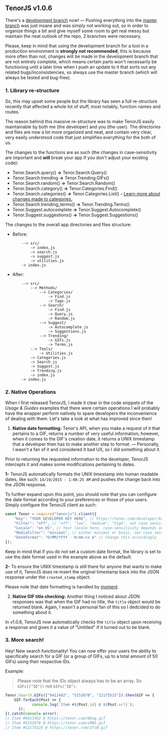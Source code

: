 ## TenorJS v1.0.6
There's a [development branch](https://github.com/Jinzulen/TenorJS/tree/development) now! **--** Pushing everything into the [master branch]() was just insane and was simply not working out, so in order to organize things a bit and give myself some room to get real messy but maintain the neat outlook of the repo, 2 branches were necessary.

Please, keep in mind that using the development branch for a tool in a production environment is **strongly not recommended**, this is because more often than not, changes will be made in the development branch that are not entirely complete, which means certain parts won't necessarily be functioning until a later time when I push an update to it that sorts out any related bugs/inconsistencies, so always use the master branch (which will always be tested and bug-free).

### 1. Library re-structure
So, this may upset some people but the library has seen a full re-structure recently that affected a whole lot of stuff, most notably, function names and routes.

The reason behind this massive re-structure was to make TenorJS easily maintainable by both me (the developer) and you (the user). The directories and files are now a lot more organized and neat, and contain very clear, very easily understood code that just simplifies everything for the both of us.

The changes to the functions are as such (the changes in case-sensitivity are important and **will** break your app if you don't adjust your existing code):
* Tenor.Search.query() **->** Tenor.Search.Query()
* Tenor.Search.trending **->** Tenor.Trending.GIFs()
* Tenor.Search.random() **->** Tenor.Search.Random()
* Tenor.Search.category() **->** Tenor.Categories.Find()
* Tenor.Search.categories() **->** Tenor.Categories.List() **-** [Learn more about changes made to categories.](https://github.com/Jinzulen/TenorJS/tree/development#22a-search)
* Tenor.Search.trending_terms() **->** Tenor.Trending.Terms()
* Tenor.Suggest.autocomplete **->** Tenor.Suggest.Autocomplete()
* Tenor.Suggest.suggestions() **->** Tenor.Suggest.Suggestions()

The changes to the overall app directories and files structure:
* Before:
    ```
        --> src/
            -> index.js
            -> search.js
            -> suggest.js
            -> utilities.js
        -> index.js
    ```
* After:
    ```
        --> src/
            --> Methods/
                --> Categories/
                    -> Find.js
                    -> Tags.js
                --> Search/
                    -> Find.js
                    -> Query.js
                    -> Random.js
                --> Suggest/
                    -> Autocomplete.js
                    -> Suggestions.js
                --> Trending/
                    -> GIFs.js
                    -> Terms.js
            --> Tools/
                -> Utilities.js
            -> Categories.js
            -> Search.js
            -> Suggest.js
            -> Trending.js
            -> index.js
        -> index.js
    ```

### 2. Native Operations
When I first released TenorJS, I made it clear in the code snippets of the *Usage & Guides* examples that there were certain operations I will probably have the wrapper perform natively to spare developers the inconvenience of dealing with them. Let's take a look at what has improved since then!

1. **Native date formatting:**
Tenor's API, when you make a request of it that pertains to a GIF, returns a number of very useful information; however, when it comes to the GIF's creation date, it returns a UNIX timestamp that a developer then has to make another step to format. **--** Personally, I wasn't a fan of it and considered it bad UX, so I did something about it.

Prior to returning the requested information to the developer, TenorJS intercepts it and makes some modifications pertaining to dates.

**1-** TenorJS automatically formats the UNIX timestamp into human readable dates, like such: `14/10/2015 - 1:08:25 AM` and pushes the change back into the JSON response.

To further expand upon this point, you should note that you can configure the date format according to your preferences or those of your users. Simply configure the TenorJS client as such:
```js
const Tenor = require("tenorjs").client({
    "Key": "YOUR DEVELOPER KEY HERE", // https://tenor.com/developer/keyregistration
    "Filter": "off", // "off", "low", "medium", "high", not case sensitive
    "Locale": "en_US", // Your locale here, case-sensitivity depends on input
    "MediaFilter": "minimal", // either minimal or basic, not case sensitive
    "DateFormat": "D/MM/YYYY - H:mm:ss A" // Change this accordingly
});
```
Keep in mind that if you do not set a custom date format, the library is set to use the date format used in the example above as the default.

**2-** To ensure the UNIX timestamp is still there for anyone that wants to make use of it, TenorJS does re-insert the original timestamp back into the JSON response under the `created_stamp` object.

Please note that date formatting is handled by [moment](https://npmjs.com/package/moment).

2. **Native GIF title checking:**
Another thing I noticed about JSON responses was that when the GIF had no title, the `title` object would be returned blank. Again, I wasn't a personal fan of this so I dedcided to do something about it.

In v1.0.6, TenorJS now automatically checks the `title` object upon receiving a response and gives it a value of "Untitled" if it turned out to be blank.

### 3. More search!
Hey! New search functionality! You can now offer your users the ability to specifically search for a GIF (or a group of GIFs, up to a total amount of 50 GIFs) using their respective IDs.

Example:
> Please note that the IDs object always has to be an array. So `GIFs(["ID"])` not `GIFs("ID")`.
```js
Tenor.Search.GIFs(["9411482", "5152678", "12175525"]).then(GIF => {
	GIF.forEach(Post => {
            console.log(`Item #${Post.id} @ ${Post.url}`);
      });
}).catch(console.error);
// Item #9411482 @ https://tenor.com/NEwg.gif
// Item #5152678 @ https://tenor.com/vMBS.gif
// Item #12175525 @ https://tenor.com/ZfzB.gif
```